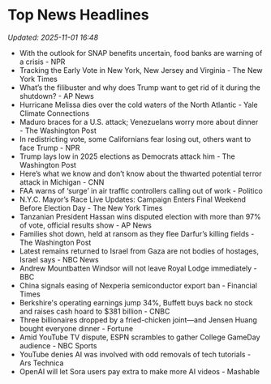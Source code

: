 # Top News Headlines

_Updated: 2025-11-01 16:48_

- With the outlook for SNAP benefits uncertain, food banks are warning of a crisis - NPR
- Tracking the Early Vote in New York, New Jersey and Virginia - The New York Times
- What’s the filibuster and why does Trump want to get rid of it during the shutdown? - AP News
- Hurricane Melissa dies over the cold waters of the North Atlantic - Yale Climate Connections
- Maduro braces for a U.S. attack; Venezuelans worry more about dinner - The Washington Post
- In redistricting vote, some Californians fear losing out, others want to face Trump - NPR
- Trump lays low in 2025 elections as Democrats attack him - The Washington Post
- Here’s what we know and don’t know about the thwarted potential terror attack in Michigan - CNN
- FAA warns of ‘surge’ in air traffic controllers calling out of work - Politico
- N.Y.C. Mayor’s Race Live Updates: Campaign Enters Final Weekend Before Election Day - The New York Times
- Tanzanian President Hassan wins disputed election with more than 97% of vote, official results show - AP News
- Families shot down, held at ransom as they flee Darfur’s killing fields - The Washington Post
- Latest remains returned to Israel from Gaza are not bodies of hostages, Israel says - NBC News
- Andrew Mountbatten Windsor will not leave Royal Lodge immediately - BBC
- China signals easing of Nexperia semiconductor export ban - Financial Times
- Berkshire's operating earnings jump 34%, Buffett buys back no stock and raises cash hoard to $381 billion - CNBC
- Three billionaires dropped by a fried-chicken joint—and Jensen Huang bought everyone dinner - Fortune
- Amid YouTube TV dispute, ESPN scrambles to gather College GameDay audience - NBC Sports
- YouTube denies AI was involved with odd removals of tech tutorials - Ars Technica
- OpenAI will let Sora users pay extra to make more AI videos - Mashable